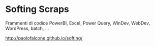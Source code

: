 Softing Scraps
=======

Frammenti di codice PowerBI, Excel, Power Query, WinDev, WebDev, WordPress, batch, ...

http://paolofalcone.github.io/softing/
